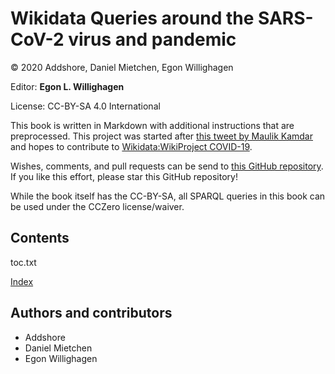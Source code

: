 # Wikidata Queries around the SARS-CoV-2 virus and pandemic

© 2020 Addshore, Daniel Mietchen, Egon Willighagen

Editor: **Egon L. Willighagen**

License: CC-BY-SA 4.0 International

This book is written in Markdown with additional instructions that are preprocessed.
This project was started after [this tweet by Maulik Kamdar](https://twitter.com/maulikkamdar/status/1239599404098740225)
and hopes to contribute to [Wikidata:WikiProject COVID-19](https://www.wikidata.org/wiki/Wikidata:WikiProject_COVID-19).

Wishes, comments, and pull requests can be send to
[this GitHub repository](https://github.com/egonw/SARS-CoV-2-Queries/). If you like this effort, please
star this GitHub repository!

While the book itself has the CC-BY-SA, all SPARQL queries in this book can be used under the CCZero license/waiver.

## Contents

<toc>toc.txt</toc>

[Index](indexList.i.md) <br />

## Authors and contributors

* Addshore
* Daniel Mietchen
* Egon Willighagen

